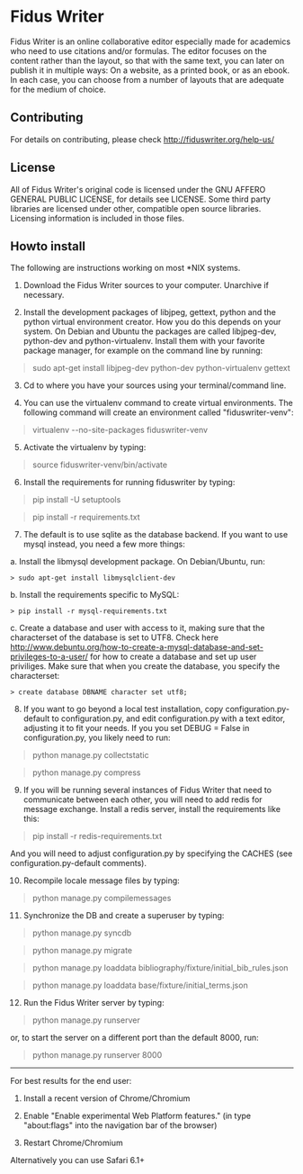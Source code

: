 Fidus Writer 
===========

Fidus Writer is an online collaborative editor especially made for academics who need to use citations and/or formulas. The editor focuses on the content rather than the layout, so that with the same text, you can later on publish it in multiple ways: On a website, as a printed book, or as an ebook. In each case, you can choose from a number of layouts that are adequate for the medium of choice.


Contributing
----

For details on contributing, please check http://fiduswriter.org/help-us/


License
----

All of Fidus Writer's original code is licensed under the GNU AFFERO GENERAL PUBLIC LICENSE, for details see LICENSE. Some third party libraries are licensed under other, compatible open source libraries. Licensing information is included in those files.


Howto install
----

The following are instructions working on most *NIX systems.

1. Download the Fidus Writer sources to your computer. Unarchive if necessary.

2. Install the development packages of libjpeg, gettext, python and the python virtual environment creator. How you do this depends on your system. On Debian and Ubuntu the packages are called libjpeg-dev, python-dev and python-virtualenv. Install them with your favorite package manager, for example on the command line by running:

  > sudo apt-get install libjpeg-dev python-dev python-virtualenv gettext

3. Cd to where you have your sources using your terminal/command line.

4. You can use the virtualenv command to create virtual environments. The following command will create an environment called "fiduswriter-venv":

  > virtualenv  --no-site-packages fiduswriter-venv

5. Activate the virtualenv by typing:

  > source fiduswriter-venv/bin/activate

6. Install the requirements for running  fiduswriter by typing:

  > pip install -U setuptools
  
  > pip install -r requirements.txt

7. The default is to use sqlite as the database backend. If you want to use mysql instead, you need a few more things:

  a. Install the libmysql development package. On Debian/Ubuntu, run:

    > sudo apt-get install libmysqlclient-dev

  b. Install the requirements specific to MySQL:  
  
    > pip install -r mysql-requirements.txt

  c. Create a database and user with access to it, making sure that the characterset of the database is set to UTF8. Check here http://www.debuntu.org/how-to-create-a-mysql-database-and-set-privileges-to-a-user/ for how to create a database and set up user priviliges. Make sure that when you create the database, you specify the characterset:
    
    > create database DBNAME character set utf8;

8. If you want to go beyond a local test installation, copy configuration.py-default to configuration.py, and edit configuration.py with a text editor, adjusting it to fit your needs. 
   If you you set DEBUG = False in configuration.py, you likely need to run:

  > python manage.py collectstatic
  
  > python manage.py compress

9. If you will be running several instances of Fidus Writer that need to communicate between each other, you will need to add redis for message exchange. Install a redis server, install the requirements like this:

  > pip install -r redis-requirements.txt

  And you will need to adjust configuration.py by specifying the CACHES (see configuration.py-default comments).

10. Recompile locale message files by typing:

  > python manage.py compilemessages

11. Synchronize the DB and create a superuser by typing:

  > python manage.py syncdb

  > python manage.py migrate

  > python manage.py loaddata bibliography/fixture/initial_bib_rules.json

  > python manage.py loaddata base/fixture/initial_terms.json

12. Run the Fidus Writer server by typing:

  > python manage.py runserver

  or, to start the server on a different port than the default 8000, run:

  > python manage.py runserver 8000

- - - - - -

For best results for the end user:

1. Install a recent version of Chrome/Chromium 

2. Enable "Enable experimental Web Platform features." (in type "about:flags" into the navigation bar of the browser)

3. Restart Chrome/Chromium

Alternatively you can use Safari 6.1+
